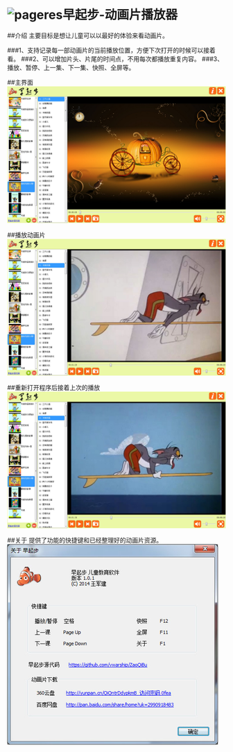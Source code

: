 # <img src="./ZaoQiBu/res/ZaoQiBu.ico" width="144" alt="pageres">早起步-动画片播放器

##介绍
主要目标是想让儿童可以以最好的体验来看动画片。

###1、支持记录每一部动画片的当前播放位置，方便下次打开的时候可以接着看。
###2、可以增加片头、片尾的时间点，不用每次都播放重复内容。
###3、播放、暂停、上一集、下一集、快照、全屏等。

##主界面
![](./snapshots/ui.jpg)

##播放动画片
![](./snapshots/play.jpg)

##重新打开程序后接着上次的播放
![](./snapshots/then_play.jpg)

##关于
提供了功能的快捷键和已经整理好的动画片资源。
![](./snapshots/about.jpg)
